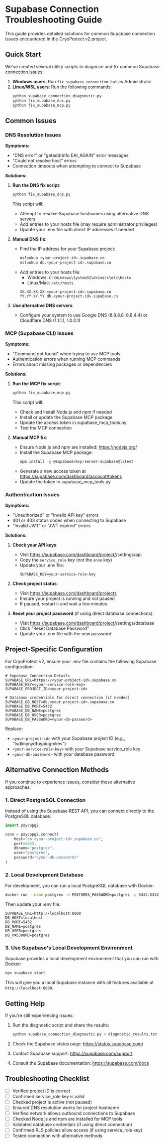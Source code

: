 # Supabase Connection Troubleshooting Guide

This guide provides detailed solutions for common Supabase connection issues encountered in the CryoProtect v2 project.

## Quick Start

We've created several utility scripts to diagnose and fix common Supabase connection issues:

1. **Windows users**: Run `fix_supabase_connection.bat` as Administrator
2. **Linux/WSL users**: Run the following commands:
   ```bash
   python supabase_connection_diagnostic.py
   python fix_supabase_dns.py
   python fix_supabase_mcp.py
   ```

## Common Issues

### DNS Resolution Issues

**Symptoms:**
- "DNS error" or "getaddrinfo EAI_AGAIN" error messages
- "Could not resolve host" errors
- Connection timeouts when attempting to connect to Supabase

**Solutions:**

1. **Run the DNS fix script**:
   ```bash
   python fix_supabase_dns.py
   ```
   This script will:
   - Attempt to resolve Supabase hostnames using alternative DNS servers
   - Add entries to your hosts file (may require administrator privileges)
   - Update your .env file with direct IP addresses if needed

2. **Manual DNS fix**:
   - Find the IP address for your Supabase project:
     ```bash
     nslookup <your-project-id>.supabase.co
     nslookup db.<your-project-id>.supabase.co
     ```
   - Add entries to your hosts file:
     - Windows: `C:\Windows\System32\drivers\etc\hosts`
     - Linux/Mac: `/etc/hosts`
     ```
     XX.XX.XX.XX <your-project-id>.supabase.co
     YY.YY.YY.YY db.<your-project-id>.supabase.co
     ```

3. **Use alternative DNS servers**:
   - Configure your system to use Google DNS (8.8.8.8, 8.8.4.4) or Cloudflare DNS (1.1.1.1, 1.0.0.1)

### MCP (Supabase CLI) Issues

**Symptoms:**
- "Command not found" when trying to use MCP tools
- Authentication errors when running MCP commands
- Errors about missing packages or dependencies

**Solutions:**

1. **Run the MCP fix script**:
   ```bash
   python fix_supabase_mcp.py
   ```
   This script will:
   - Check and install Node.js and npm if needed
   - Install or update the Supabase MCP package
   - Update the access token in supabase_mcp_tools.py
   - Test the MCP connection

2. **Manual MCP fix**:
   - Ensure Node.js and npm are installed: https://nodejs.org/
   - Install the Supabase MCP package:
     ```bash
     npm install -g @supabase/mcp-server-supabase@latest
     ```
   - Generate a new access token at https://supabase.com/dashboard/account/tokens
   - Update the token in supabase_mcp_tools.py

### Authentication Issues

**Symptoms:**
- "Unauthorized" or "Invalid API key" errors
- 401 or 403 status codes when connecting to Supabase
- "Invalid JWT" or "JWT expired" errors

**Solutions:**

1. **Check your API keys**:
   - Visit https://supabase.com/dashboard/project/<your-project-id>/settings/api
   - Copy the `service_role` key (not the `anon` key)
   - Update your .env file:
     ```
     SUPABASE_KEY=your-service-role-key
     ```

2. **Check project status**:
   - Visit https://supabase.com/dashboard/projects
   - Ensure your project is running and not paused
   - If paused, restart it and wait a few minutes

3. **Reset your project password** (if using direct database connections):
   - Visit https://supabase.com/dashboard/project/<your-project-id>/settings/database
   - Click "Reset Database Password"
   - Update your .env file with the new password

## Project-Specific Configuration

For CryoProtect v2, ensure your .env file contains the following Supabase configuration:

```
# Supabase Connection Details
SUPABASE_URL=https://<your-project-id>.supabase.co
SUPABASE_KEY=<your-service-role-key>
SUPABASE_PROJECT_ID=<your-project-id>

# Database credentials for direct connection (if needed)
SUPABASE_DB_HOST=db.<your-project-id>.supabase.co
SUPABASE_DB_PORT=5432
SUPABASE_DB_NAME=postgres
SUPABASE_DB_USER=postgres
SUPABASE_DB_PASSWORD=<your-db-password>
```

Replace:
- `<your-project-id>` with your Supabase project ID (e.g., "tsdlmynydfuypiugmkev")
- `<your-service-role-key>` with your Supabase service_role key
- `<your-db-password>` with your database password

## Alternative Connection Methods

If you continue to experience issues, consider these alternative approaches:

### 1. Direct PostgreSQL Connection

Instead of using the Supabase REST API, you can connect directly to the PostgreSQL database:

```python
import psycopg2

conn = psycopg2.connect(
    host="db.<your-project-id>.supabase.co",
    port=5432,
    dbname="postgres",
    user="postgres",
    password="<your-db-password>"
)
```

### 2. Local Development Database

For development, you can run a local PostgreSQL database with Docker:

```bash
docker run --name postgres -e POSTGRES_PASSWORD=postgres -p 5432:5432 -d postgres:14
```

Then update your .env file:
```
SUPABASE_URL=http://localhost:8000
DB_HOST=localhost
DB_PORT=5432
DB_NAME=postgres
DB_USER=postgres
DB_PASSWORD=postgres
```

### 3. Use Supabase's Local Development Environment

Supabase provides a local development environment that you can run with Docker:

```bash
npx supabase start
```

This will give you a local Supabase instance with all features available at `http://localhost:8000`.

## Getting Help

If you're still experiencing issues:

1. Run the diagnostic script and share the results:
   ```bash
   python supabase_connection_diagnostic.py > diagnostic_results.txt
   ```

2. Check the Supabase status page: https://status.supabase.com/

3. Contact Supabase support: https://supabase.com/support

4. Consult the Supabase documentation: https://supabase.com/docs

## Troubleshooting Checklist

- [ ] Verified project ID is correct
- [ ] Confirmed service_role key is valid
- [ ] Checked project is active (not paused)
- [ ] Ensured DNS resolution works for project hostname
- [ ] Verified network allows outbound connections to Supabase
- [ ] Checked Node.js and npm are installed for MCP tools
- [ ] Validated database credentials (if using direct connection)
- [ ] Confirmed RLS policies allow access (if using service_role key)
- [ ] Tested connection with alternative methods